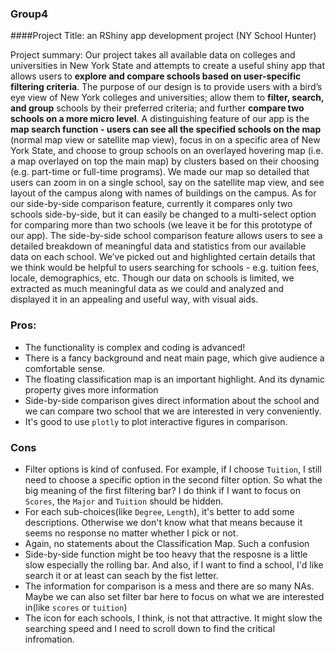 ### Group4 

####Project Title: an RShiny app development project (NY School Hunter)

Project summary: Our project takes all available data on colleges and universities in New York State and attempts to create a useful shiny app that allows users to **explore and compare schools based on user-specific filtering criteria**. The purpose of our design is to provide users with a bird’s eye view of New York colleges and universities; allow them to **filter, search, and group** schools by their preferred criteria; and further **compare two schools on a more micro level**. A distinguishing feature of our app is the **map search function - users can see all the specified schools on the map** (normal map view or satellite map view), focus in on a specific area of New York State, and choose to group schools on an overlayed hovering map (i.e. a map overlayed on top the main map) by clusters based on their choosing (e.g. part-time or full-time programs). We made our map so detailed that users can zoom in on a single school, say on the satellite map view, and see layout of the campus along with names of buildings on the campus. As for our side-by-side comparison feature, currently it compares only two schools side-by-side, but it can easily be changed to a multi-select option for comparing more than two schools (we leave it be for this prototype of our app). The side-by-side school comparison feature allows users to see a detailed breakdown of meaningful data and statistics from our available data on each school. We’ve picked out and highlighted certain details that we think would be helpful to users searching for schools - e.g. tuition fees, locale, demographics, etc. Though our data on schools is limited, we extracted as much meaningful data as we could and analyzed and displayed it in an appealing and useful way, with visual aids.


### Pros:
+ The functionality is complex and coding is advanced!
+ There is a fancy background and neat main page, which give audience a comfortable sense.
+ The floating classification map is an important highlight. And its dynamic property gives more information
+ Side-by-side comparison gives direct information about the school and we can compare two school that we are interested in very conveniently.
+ It's good to use `plotly` to plot interactive figures in comparison. 

### Cons
+ Filter options is kind of confused. For example, if I choose `Tuition`, I still need to choose a specific option in the second filter option. So what the big meaning of the first filtering bar? I do think if I want to focus on `Scores`, the `Major` and `Tuition` should be hidden.
+ For each sub-choices(like `Degree`, `Length`), it's better to add some descriptions. Otherwise we don't know what that means because it seems no response no matter whether I pick or not.
+ Again, no statements about the Classification Map. Such a confusion
+ Side-by-side function might be too heavy that the resposne is a little slow especially the rolling bar. And also, if I want to find a school, I'd like search it or at least can seach by the fist letter.
+ The information for comparison is a mess and there are so many NAs. Maybe we can also set filter bar here to focus on what we are interested in(like `scores` or `tuition`)
+ The icon for each schools, I think, is not that attractive. It might slow the searching speed and I need to scroll down to find the critical infromation.